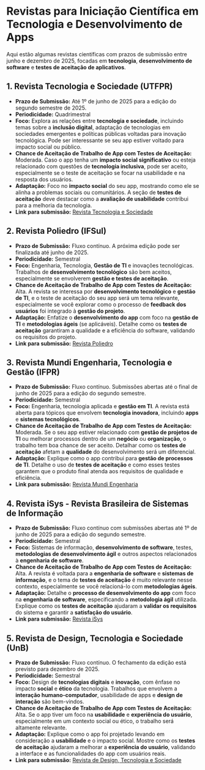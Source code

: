 # Revistas para Iniciação Científica em Tecnologia e Desenvolvimento de Apps

Aqui estão algumas revistas científicas com prazos de submissão entre junho e dezembro de 2025, focadas em **tecnologia**, **desenvolvimento de software** e **testes de aceitação de aplicativos**.

## 1. **Revista Tecnologia e Sociedade (UTFPR)**
- **Prazo de Submissão:** Até 1º de junho de 2025 para a edição do segundo semestre de 2025.
- **Periodicidade:** Quadrimestral
- **Foco:** Explora as relações entre **tecnologia e sociedade**, incluindo temas sobre a **inclusão digital**, adaptação de tecnologias em sociedades emergentes e políticas públicas voltadas para inovação tecnológica. Pode ser interessante se seu app estiver voltado para impacto social ou público.
- **Chance de Aceitação de Trabalho de App com Testes de Aceitação:** Moderada. Caso o app tenha um **impacto social significativo** ou esteja relacionado com questões de **tecnologia inclusiva**, pode ser aceito, especialmente se o teste de aceitação se focar na usabilidade e na resposta dos usuários.
- **Adaptação:** Foco no **impacto social** do seu app, mostrando como ele se alinha a problemas sociais ou comunitários. A seção de **testes de aceitação** deve destacar como a **avaliação de usabilidade** contribui para a melhoria da tecnologia.
- **Link para submissão:** [Revista Tecnologia e Sociedade](https://periodicos.utfpr.edu.br/rts)

## 2. **Revista Poliedro (IFSul)**
- **Prazo de Submissão:** Fluxo contínuo. A próxima edição pode ser finalizada até junho de 2025.
- **Periodicidade:** Semestral
- **Foco:** Engenharia, Tecnologia, **Gestão de TI** e inovações tecnológicas. Trabalhos de **desenvolvimento tecnológico** são bem aceitos, especialmente se envolverem **gestão e testes de aceitação**.
- **Chance de Aceitação de Trabalho de App com Testes de Aceitação:** Alta. A revista se interessa por **desenvolvimento tecnológico** e **gestão de TI**, e o teste de aceitação do seu app será um tema relevante, especialmente se você explorar como o processo de **feedback dos usuários** foi integrado à **gestão do projeto**.
- **Adaptação:** Enfatize o **desenvolvimento do app** com foco na **gestão de TI** e **metodologias ágeis** (se aplicáveis). Detalhe como os **testes de aceitação** garantiram a qualidade e a eficiência do software, validando os requisitos do projeto.
- **Link para submissão:** [Revista Poliedro](https://periodicos.ifsul.edu.br/index.php/poliedro)

## 3. **Revista Mundi Engenharia, Tecnologia e Gestão (IFPR)**
- **Prazo de Submissão:** Fluxo contínuo. Submissões abertas até o final de junho de 2025 para a edição do segundo semestre.
- **Periodicidade:** Semestral
- **Foco:** Engenharia, tecnologia aplicada e **gestão em TI**. A revista está aberta para tópicos que envolvem **tecnologia inovadora**, incluindo **apps** e **sistemas tecnológicos**.
- **Chance de Aceitação de Trabalho de App com Testes de Aceitação:** Moderada. Se o seu app estiver relacionado com **gestão de projetos de TI** ou melhorar processos dentro de um **negócio** ou **organização**, o trabalho tem boa chance de ser aceito. Detalhar como os **testes de aceitação** afetam a **qualidade** do desenvolvimento será um diferencial.
- **Adaptação:** Explique como o app contribui para **gestão de processos de TI**. Detalhe o uso de **testes de aceitação** e como esses testes garantem que o produto final atenda aos requisitos de qualidade e eficiência.
- **Link para submissão:** [Revista Mundi Engenharia](https://periodicos.ifpr.edu.br/index.php/MundiETG)

## 4. **Revista iSys - Revista Brasileira de Sistemas de Informação**
- **Prazo de Submissão:** Fluxo contínuo com submissões abertas até 1º de junho de 2025 para a edição do segundo semestre.
- **Periodicidade:** Semestral
- **Foco:** Sistemas de informação, **desenvolvimento de software**, testes, **metodologias de desenvolvimento ágil** e outros aspectos relacionados à **engenharia de software**.
- **Chance de Aceitação de Trabalho de App com Testes de Aceitação:** Alta. A revista é voltada para a **engenharia de software** e **sistemas de informação**, e o tema de **testes de aceitação** é muito relevante nesse contexto, especialmente se você relacioná-lo com **metodologias ágeis**.
- **Adaptação:** Detalhe o **processo de desenvolvimento do app** com foco na **engenharia de software**, especificando a **metodologia ágil** utilizada. Explique como os **testes de aceitação** ajudaram a **validar os requisitos** do sistema e garantir a **satisfação do usuário**.
- **Link para submissão:** [Revista iSys](http://www.periodicosibepes.org.br/index.php/isyssbsi)

## 5. **Revista de Design, Tecnologia e Sociedade (UnB)**
- **Prazo de Submissão:** Fluxo contínuo. O fechamento da edição está previsto para dezembro de 2025.
- **Periodicidade:** Semestral
- **Foco:** Design de **tecnologias digitais** e **inovação**, com ênfase no impacto **social** e **ético** da tecnologia. Trabalhos que envolvem a **interação humano-computador**, usabilidade de apps e **design de interação** são bem-vindos.
- **Chance de Aceitação de Trabalho de App com Testes de Aceitação:** Alta. Se o app tiver um foco na **usabilidade** e **experiência do usuário**, especialmente em um contexto social ou ético, o trabalho será altamente relevante.
- **Adaptação:** Explique como o app foi projetado levando em consideração a **usabilidade** e o impacto social. Mostre como os **testes de aceitação** ajudaram a melhorar a **experiência do usuário**, validando a interface e as funcionalidades do app com usuários reais.
- **Link para submissão:** [Revista de Design, Tecnologia e Sociedade](https://periodicos.unb.br/index.php/design-tecnologia-sociedade/index)
